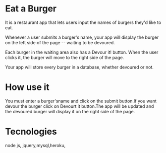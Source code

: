 # Eat a Burger
It is a restaurant app that lets users input the names of burgers they'd like to eat.

Whenever a user submits a burger's name, your app will display the burger on the left side of the page -- waiting to be devoured.

Each burger in the waiting area also has a Devour it! button. When the user clicks it, the burger will move to the right side of the page.

Your app will store every burger in a database, whether devoured or not.

# How use it
You must enter a burger'sname and click on the submit button.If you want devour the burger click on Devourt it button.The app will be updated and the devoured burger will display it on the right side of the page.

# Tecnologies
node js, jquery,mysql,heroku,
